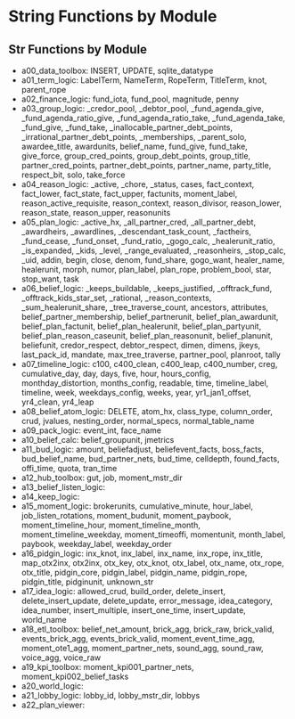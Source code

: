 # String Functions by Module

## Str Functions by Module
- a00_data_toolbox: INSERT, UPDATE, sqlite_datatype
- a01_term_logic: LabelTerm, NameTerm, RopeTerm, TitleTerm, knot, parent_rope
- a02_finance_logic: fund_iota, fund_pool, magnitude, penny
- a03_group_logic: _credor_pool, _debtor_pool, _fund_agenda_give, _fund_agenda_ratio_give, _fund_agenda_ratio_take, _fund_agenda_take, _fund_give, _fund_take, _inallocable_partner_debt_points, _irrational_partner_debt_points, _memberships, _parent_solo, awardee_title, awardunits, belief_name, fund_give, fund_take, give_force, group_cred_points, group_debt_points, group_title, partner_cred_points, partner_debt_points, partner_name, party_title, respect_bit, solo, take_force
- a04_reason_logic: _active, _chore, _status, cases, fact_context, fact_lower, fact_state, fact_upper, factunits, moment_label, reason_active_requisite, reason_context, reason_divisor, reason_lower, reason_state, reason_upper, reasonunits
- a05_plan_logic: _active_hx, _all_partner_cred, _all_partner_debt, _awardheirs, _awardlines, _descendant_task_count, _factheirs, _fund_cease, _fund_onset, _fund_ratio, _gogo_calc, _healerunit_ratio, _is_expanded, _kids, _level, _range_evaluated, _reasonheirs, _stop_calc, _uid, addin, begin, close, denom, fund_share, gogo_want, healer_name, healerunit, morph, numor, plan_label, plan_rope, problem_bool, star, stop_want, task
- a06_belief_logic: _keeps_buildable, _keeps_justified, _offtrack_fund, _offtrack_kids_star_set, _rational, _reason_contexts, _sum_healerunit_share, _tree_traverse_count, ancestors, attributes, belief_partner_membership, belief_partnerunit, belief_plan_awardunit, belief_plan_factunit, belief_plan_healerunit, belief_plan_partyunit, belief_plan_reason_caseunit, belief_plan_reasonunit, belief_planunit, beliefunit, credor_respect, debtor_respect, dimen, dimens, jkeys, last_pack_id, mandate, max_tree_traverse, partner_pool, planroot, tally
- a07_timeline_logic: c100, c400_clean, c400_leap, c400_number, creg, cumulative_day, day, days, five, hour, hours_config, monthday_distortion, months_config, readable, time, timeline_label, timeline, week, weekdays_config, weeks, year, yr1_jan1_offset, yr4_clean, yr4_leap
- a08_belief_atom_logic: DELETE, atom_hx, class_type, column_order, crud, jvalues, nesting_order, normal_specs, normal_table_name
- a09_pack_logic: event_int, face_name
- a10_belief_calc: belief_groupunit, jmetrics
- a11_bud_logic: amount, beliefadjust, beliefevent_facts, boss_facts, bud_belief_name, bud_partner_nets, bud_time, celldepth, found_facts, offi_time, quota, tran_time
- a12_hub_toolbox: gut, job, moment_mstr_dir
- a13_belief_listen_logic: 
- a14_keep_logic: 
- a15_moment_logic: brokerunits, cumulative_minute, hour_label, job_listen_rotations, moment_budunit, moment_paybook, moment_timeline_hour, moment_timeline_month, moment_timeline_weekday, moment_timeoffi, momentunit, month_label, paybook, weekday_label, weekday_order
- a16_pidgin_logic: inx_knot, inx_label, inx_name, inx_rope, inx_title, map_otx2inx, otx2inx, otx_key, otx_knot, otx_label, otx_name, otx_rope, otx_title, pidgin_core, pidgin_label, pidgin_name, pidgin_rope, pidgin_title, pidginunit, unknown_str
- a17_idea_logic: allowed_crud, build_order, delete_insert, delete_insert_update, delete_update, error_message, idea_category, idea_number, insert_multiple, insert_one_time, insert_update, world_name
- a18_etl_toolbox: belief_net_amount, brick_agg, brick_raw, brick_valid, events_brick_agg, events_brick_valid, moment_event_time_agg, moment_ote1_agg, moment_partner_nets, sound_agg, sound_raw, voice_agg, voice_raw
- a19_kpi_toolbox: moment_kpi001_partner_nets, moment_kpi002_belief_tasks
- a20_world_logic: 
- a21_lobby_logic: lobby_id, lobby_mstr_dir, lobbys
- a22_plan_viewer: 